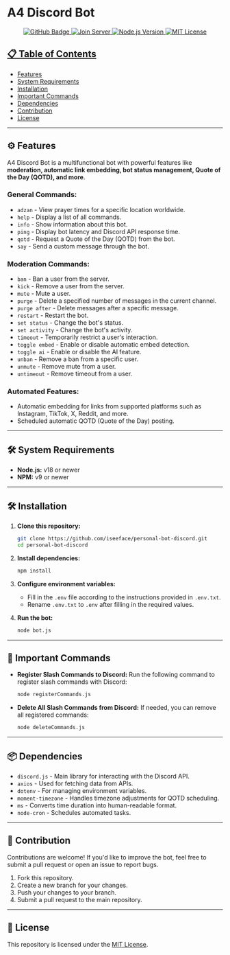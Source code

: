 # A4 Discord Bot

<p align="center">
    <a href="https://github.com/iseeface">
        <img src="https://img.shields.io/badge/GitHub-%23000000.svg?style=for-the-badge&logo=github&logoColor=white" alt="GitHub Badge"/>
    </a>
    <a href="https://discord.gg/yePzcmdPKs">
        <img src="https://img.shields.io/badge/Join%20Server-%235865F2.svg?style=for-the-badge&logo=discord&logoColor=white" alt="Join Server"/>
    </a>
    <a href="https://nodejs.org/id/blog/release/v20.9.0">
       <img src="https://img.shields.io/badge/Node.js-20%2B-green?style=for-the-badge&logo=node.js&logoColor=white" alt="Node.js Version"/>
    <a href="https://github.com/iseeface/A4-discord-bot?tab=MIT-1-ov-file">
       <img src="https://img.shields.io/badge/License-MIT-blue?style=for-the-badge" alt="MIT License"/>
</p>

## 📋 Table of Contents
- [Features](#%EF%B8%8F-features)
- [System Requirements](#-system-requirements)
- [Installation](#-installation)
- [Important Commands](#-important-commands)
- [Dependencies](#-dependencies)
- [Contribution](#-contribution)
- [License](#-license)

---

## ⚙️ Features
A4 Discord Bot is a multifunctional bot with powerful features like **moderation, automatic link embedding, bot status management, Quote of the Day (QOTD), and more**.

### **General Commands:**
- `adzan` - View prayer times for a specific location worldwide.
- `help` - Display a list of all commands.
- `info` - Show information about this bot.
- `ping` - Display bot latency and Discord API response time.
- `qotd` - Request a Quote of the Day (QOTD) from the bot.
- `say` - Send a custom message through the bot.

### **Moderation Commands:**
- `ban` - Ban a user from the server.
- `kick` - Remove a user from the server.
- `mute` - Mute a user.
- `purge` - Delete a specified number of messages in the current channel.
- `purge after` - Delete messages after a specific message.
- `restart` - Restart the bot.
- `set status` - Change the bot's status.
- `set activity` - Change the bot's activity.
- `timeout` - Temporarily restrict a user's interaction.
- `toggle embed` - Enable or disable automatic embed detection.
- `toggle ai` - Enable or disable the AI feature.
- `unban` - Remove a ban from a specific user.
- `unmute` - Remove mute from a user.
- `untimeout` - Remove timeout from a user.

### **Automated Features:**
- Automatic embedding for links from supported platforms such as Instagram, TikTok, X, Reddit, and more.
- Scheduled automatic QOTD (Quote of the Day) posting.

---

## 🛠 System Requirements
- **Node.js:** v18 or newer
- **NPM:** v9 or newer

---

## 🛠 Installation

1. **Clone this repository:**
   ```bash
   git clone https://github.com/iseeface/personal-bot-discord.git
   cd personal-bot-discord
   ```
2. **Install dependencies:**
   ```bash
   npm install
   ```
3. **Configure environment variables:**
   - Fill in the `.env` file according to the instructions provided in `.env.txt`.
   - Rename `.env.txt` to `.env` after filling in the required values.

4. **Run the bot:**
   ```bash
   node bot.js
   ```

---

## 📌 Important Commands

- **Register Slash Commands to Discord:**
  Run the following command to register slash commands with Discord:
  ```bash
  node registerCommands.js
  ```

- **Delete All Slash Commands from Discord:**
  If needed, you can remove all registered commands:
  ```bash
  node deleteCommands.js
  ```

---

## 📦 Dependencies
- `discord.js` - Main library for interacting with the Discord API.
- `axios` - Used for fetching data from APIs.
- `dotenv` - For managing environment variables.
- `moment-timezone` - Handles timezone adjustments for QOTD scheduling.
- `ms` - Converts time duration into human-readable format.
- `node-cron` - Schedules automated tasks.

---

## 🤝 Contribution
Contributions are welcome! If you'd like to improve the bot, feel free to submit a pull request or open an issue to report bugs.

1. Fork this repository.
2. Create a new branch for your changes.
3. Push your changes to your branch.
4. Submit a pull request to the main repository.

---

## 📜 License
This repository is licensed under the [MIT License](LICENSE).
